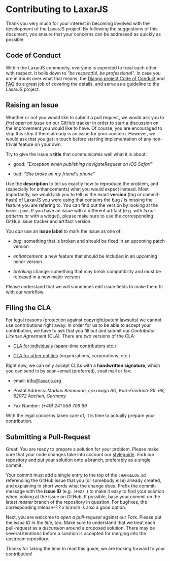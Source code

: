 # Contributing to LaxarJS

Thank you very much for your interest in becoming involved with the development of the LaxarJS project!
By following the suggestions of this document, you ensure that your concerns can be addressed as quickly as possible.


## Code of Conduct

Within the LaxarJS community, everyone is expected to treat each other with respect.
It boils down to _"be respectful, be professional"_.
In case you are in doubt over what that means, the [Django project Code of Conduct](https://www.djangoproject.com/conduct/) and [FAQ](https://www.djangoproject.com/conduct/faq/) do a great job of covering the details, and serve as a guideline to the LaxarJS project.


## Raising an Issue

Whether or not you would like to submit a pull request, we would ask you to _first open an issue_ on our GitHub tracker in order to start a discussion on the improvement you would like to have.
Of course, you are encouraged to skip this step if there already is an issue for your concern.
However, we would ask that you get in touch before starting implementation of any non-trivial feature on your own.

Try to give the issue a **title** that communicates well what it is about:

  * good: _"Exception when publishing navigateRequest on iOS Safari"_

  * bad: _"Site broke on my friend's phone"_

Use the **description** to tell us exactly how to reproduce the problem, and (especially for enhancements) what you would expect instead.
Most importantly, we would ask you to tell us the exact **version** (tag or commit-hash) of LaxarJS you were using that contains the bug / is missing the feature you are refering to.
You can find out the version by looking at the `bower.json`.
If you have an issue with a different artifact (e.g. with _laxar-patterns_ or with a widget), please make sure to use the corresponding GitHub issue tracker and artifact version.

You _can_ use an **issue label** to mark the issue as one of:

  * _bug_: something that is broken and should be fixed in an upcoming patch version

  * _enhancement_: a new feature that should be included in an upcoming minor version

  * _breaking_ change: something that may break compatibility and must be released in a new major version

Please understand that we will sometimes edit issue fields to make them fit with our workflow.


## Filing the CLA

For legal reasons (protection against copyright/patent lawsuits) we cannot use contributions right away.
In order for us to be able to accept your contribution, we have to ask that you fill out and submit our _Contributor License Agreement_ (CLA).
There are two versions of the CLA:

  * [CLA for individuals](docs/contributing/laxarjs-cla-for-individual.pdf) (spare-time contributors etc.)

  * [CLA for other entities](docs/contributing/laxarjs-cla-for-entity.pdf) (organizations, corporations, etc.)

Right now, we can only accept CLAs with a **handwritten signature**, which you can send in by scan+email (preferred), snail mail or fax:

  * email: [info@laxarjs.org](mailto:info@laxarjs.org)

  * Postal Address: _Markus Kemmann, c/o aixigo AG, Karl-Friedrich-Str. 68, 52072 Aachen, Germany_

  * Fax Number: _(+49) 241 559 709 99_

With the legal concerns taken care of, it is time to actually prepare your contribution.


## Submitting a Pull-Request

Great! You are ready to prepare a solution for your problem.
Please make sure that your code changes take into account our [styleguide](https://github.com/LaxarJS/laxar/blob/master/docs/contributing/styleguide.md#laxarjs-coding-styles).
_Fork_ our repository and put your solution onto a branch, preferably as a single commit.

Your commit must add a single entry to the top of the `CHANGELOG.md` referencing the GitHub issue that you (or somebody else) already created, and explaining in short words what the change does.
Prefix the commit-message with the **issue ID** (e.g. `(#42) `) to make it easy to find your solution when looking at the issue on GitHub.
If possible, base your commit on the latest _master_ branch of the repository in question.
For bugfixes, the corresponding _release-?.?.x_ branch is also a good option.

Next, you are welcome to _open a pull-request_ against our Fork.
Please put the *issue ID in the title*, too.
Make sure to understand that we treat each pull-request as a *discussion* around a proposed solution.
There may be several iterations before a solution is accepted for merging into the upstream repository.

Thanks for taking the time to read this guide, we are looking forward to your contribution!
